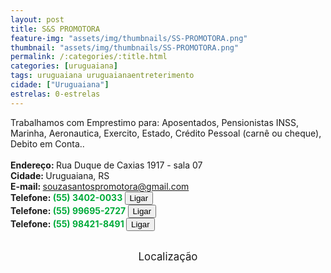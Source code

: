 ```yaml
---
layout: post
title: S&S PROMOTORA
feature-img: "assets/img/thumbnails/SS-PROMOTORA.png"
thumbnail: "assets/img/thumbnails/SS-PROMOTORA.png"
permalink: /:categories/:title.html
categories: [uruguaiana]
tags: uruguaiana uruguaianaentreterimento
cidade: ["Uruguaiana"]
estrelas: 0-estrelas
---
```

Trabalhamos com Emprestimo para: Aposentados, Pensionistas INSS, Marinha, Aeronautica, Exercito, Estado, Crédito Pessoal (carnê ou cheque), Debito em Conta..<!-- more --><br/>
<br/>
<b>Endereço: </b>Rua Duque de Caxias 1917 - sala 07<br />
<b>Cidade: </b>Uruguaiana, RS<br />
<b>E-mail: </b>souzasantospromotora@gmail.com<br />
<b>Telefone: <span style="color: #00ab3a;">(55) 3402-0033</span> <a href="tel:5534020033"><button class="ligar">Ligar</button></a></b><br />
<b>Telefone: <span style="color: #00ab3a;">(55) 99695-2727</span> <a href="tel:55996952727"><button class="ligar">Ligar</button></a></b><br />
<b>Telefone: <span style="color: #00ab3a;">(55) 98421-8491</span> <a href="tel:55984218491"><button class="ligar">Ligar</button></a></b><br />
<br />
<style>
      #map {
        height: 400px;
        width: 100%;
       }
    </style>

<div style="font-size: larger; text-align: center;">
Localização</div>
<div id="map">
<script>
      function initMap() {
        var uluru = {lat: -29.7565464, lng: -57.0864155};
        var map = new google.maps.Map(document.getElementById('map'), {
          zoom: 17,
          center: uluru
        });
        var marker = new google.maps.Marker({
          position: uluru,
          map: map
        });
      }
    </script>
    <script async="" defer="" src="https://www.guiagaucho.com/assets/js/maps?key=AIzaSyBnzAZHXcLn5tKVEurubbL8vjqpRLda7dc&callback=initMap">
    </script>
</div>
